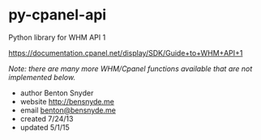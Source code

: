 py-cpanel-api
=============

Python library for WHM API 1

https://documentation.cpanel.net/display/SDK/Guide+to+WHM+API+1
  
*Note: there are many more WHM/Cpanel functions available that are not implemented below.*

* author     Benton Snyder
* website    http://bensnyde.me
* email      benton@bensnyde.me
* created    7/24/13
* updated    5/1/15
